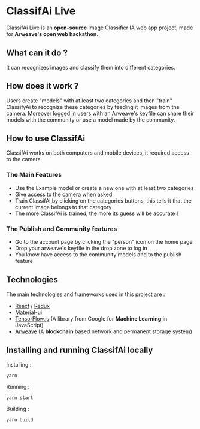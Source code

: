 # ClassifAi Live
ClassifAi Live is an __open-source__ Image Classifier IA web app project, made for __Arweave's open web hackathon__.

## What can it do ?
It can recognizes images and classify them into different categories.

## How does it work ?
Users create "models" with at least two categories and then "train" ClassifyAi to recognize these categories by feeding it images from the camera.
Moreover logged in users with an Arweave's keyfile can share their models with the community or use a model made by the community.

## How to use ClassifAi
ClassifAi works on both computers and mobile devices, it required access to the camera.

### The Main Features
* Use the Example model or create a new one with at least two categories
* Give access to the camera when asked
* Train ClassifAi by clicking on the categories buttons, this tells it that the current image belongs to that category
* The more ClassifAi is trained, the more its guess will be accurate !

### The Publish and Community features
* Go to the account page by clicking the "person" icon on the home page
* Drop your arweave's keyfile in the drop zone to log in
* You know have access to the community models and to the publish feature

## Technologies
The main technologies and frameworks used in this project are :
* [React](https://reactjs.org/) / [Redux](https://redux.js.org/)
* [Material-ui](https://material-ui.com/)
* [TensorFlow.js](https://www.tensorflow.org/) (A library from Google for __Machine Learning__ in JavaScript)
* [Arweave](https://www.arweave.org/) (A __blockchain__ based network and permanent storage system)

## Installing and running ClassifAi locally
Installing :
```
yarn
```
Running : 
```
yarn start
```
Building : 
```
yarn build
```

